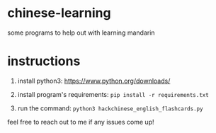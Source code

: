# chinese-learning
some programs to help out with learning mandarin

# instructions

1. install python3: https://www.python.org/downloads/

2. install program's requirements: `pip install -r requirements.txt`

3. run the command: `python3 hackchinese_english_flashcards.py`

feel free to reach out to me if any issues come up!